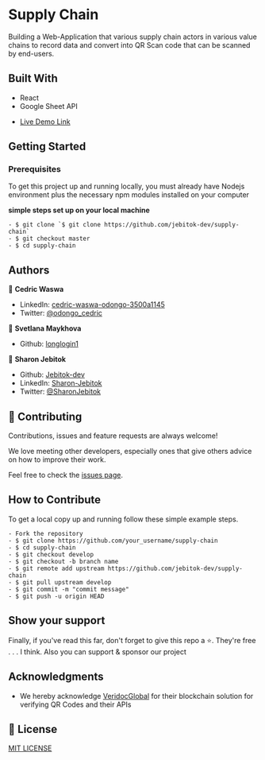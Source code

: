 # Supply Chain

Building a Web-Application that various supply chain actors in various value chains to record data and convert into QR Scan code that can be scanned by end-users.

## Built With
- React
- Google Sheet API

<!-- ## Live Project -->

- [Live Demo Link](https://supplychainqr.netlify.app/)

<!-- - [Video](https://www.loom.com/share/459aebb647ef46daab87de530ccd8970)

![screenshot](./app/assets/images/twitter-prof.png) -->

## Getting Started

### Prerequisites

To get this project up and running locally, you must already have Nodejs environment plus the necessary npm modules installed on your computer

**simple steps set up on your local machine**

```
- $ git clone `$ git clone https://github.com/jebitok-dev/supply-chain`
- $ git checkout master
- $ cd supply-chain
```

<!-- ### Run Tests -->

## Authors

👤 **Cedric Waswa**

- LinkedIn: [cedric-waswa-odongo-3500a1145](https://www.linkedin.com/in/cedric-waswa-odongo-3500a1145)
- Twitter: [@odongo_cedric](https://twitter.com/odongo_cedric)

👤 **Svetlana Maykhova**

- Github: [longlogin1](https://github.com/longlogin1)

👤 **Sharon Jebitok**

- Github: [Jebitok-dev](https://github.com/Jebitok-dev)
- LinkedIn: [Sharon-Jebitok](https://www.linkedin.com/in/Sharon-Jebitok)
- Twitter: [@SharonJebitok](https://twitter.com/SharonJebitok)
## 🤝 Contributing

Contributions, issues and feature requests are always welcome!

We love meeting other developers, especially ones that give others advice on how to improve their work.

Feel free to check the [issues page](https://github.com/jebitok-dev/supply-chain/issues).

## How to Contribute

To get a local copy up and running follow these simple example steps.

````
- Fork the repository
- $ git clone https://github.com/your_username/supply-chain
- $ cd supply-chain
- $ git checkout develop
- $ git checkout -b branch name
- $ git remote add upstream https://github.com/jebitok-dev/supply-chain
- $ git pull upstream develop
- $ git commit -m "commit message"
- $ git push -u origin HEAD
````

## Show your support

Finally, if you've read this far, don't forget to give this repo a ⭐️. They're free . . . I think. Also you can support & sponsor our project

## Acknowledgments

- We hereby acknowledge [VeridocGlobal](https://veridocglobal.com/) for their blockchain solution for verifying QR Codes and their APIs 

## 📝 License

[MIT LICENSE](mit-license.org)
